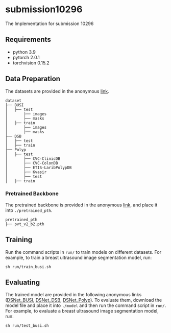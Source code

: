 # submission10296
The lmplementation for submission 10296

## Requirements

- python 3.9
- pytorch 2.0.1
- torchvision 0.15.2

## Data Preparation

The datasets are provided in the anonymous [link](https://drive.google.com/drive/folders/1x36Dpv7FMSxx6LtVmwiFkyhKhTG3u1bI?usp=sharing).

```
dataset
├── BUSI
│   ├── test
│   	├── images
│   	├── masks
│   ├── train
│   	├── images
│   	├── masks
├── DSB
│   ├── test
│   ├── train
├── Polyp
│   ├── test
│   	├── CVC-ClinicDB
│   	├── CVC-ColonDB
│   	├── ETIS-LaribPolypDB
│   	├── Kvasir
│   	├── test
│   ├── train
```

### Pretrained Backbone

The pretrained backbone is provided in the anonymous [link](https://drive.google.com/file/d/1QtMs4uSyXVHS9uYZAj4_HDzfBAlG6UJG/view?usp=sharing), and place it into `./pretrained_pth`.

```
pretrained_pth
├── pvt_v2_b2.pth
```

## Training

Run the command scripts in `run/` to train models on different datasets. For example,  to train a breast ultrasound image segmentation model, run:

```
sh run/train_busi.sh
```

## Evaluating

The trained model are provided in the following anonymous links ([DSNet_BUSI](https://drive.google.com/file/d/1XFV-D0AfsiaWkx-9Q8kS9wTIX6rleY55/view?usp=sharing), [DSNet_DSB](https://drive.google.com/file/d/1i0rskLdInlGuR0slUO8DTCq2ITIcwuVw/view?usp=sharing), [DSNet_Polyp](https://drive.google.com/file/d/1Ove07h2nCHv6L0UFRboEbyjgiAf7jvD-/view?usp=sharing)). To evaluate them, download the model file and place it into `./model` and then run the command script in `run/`. For example,  to evaluate a breast ultrasound image segmentation model, run:

```
sh run/test_busi.sh
```


